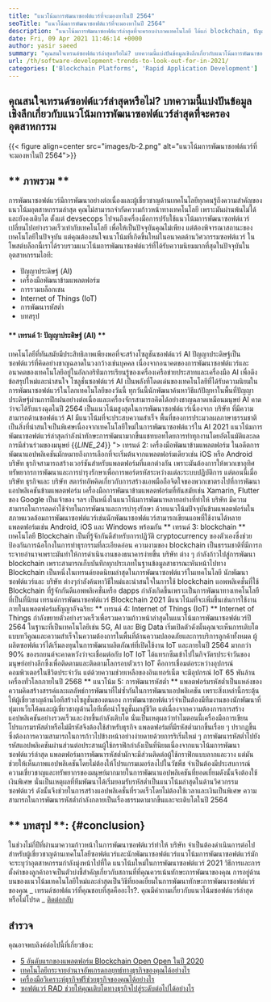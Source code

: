 ```yaml
---
title: "แนวโน้มการพัฒนาซอฟต์แวร์ที่จะมองหาในปี 2564" 
seoTitle: "แนวโน้มการพัฒนาซอฟต์แวร์ที่จะมองหาในปี 2564" 
description: "แนวโน้มการพัฒนาซอฟต์แวร์ล่าสุดที่จะครอบงำภาคเทคโนโลยี ได้แก่ blockchain, ปัญญาประดิษฐ์, ไม่มีรหัสและแนวโน้มใหม่ ๆ" 
date: Fri, 09 Apr 2021 11:46:14 +0000
author: yasir saeed
summary: "คุณสนใจเทรนด์ซอฟต์แวร์ล่าสุดหรือไม่? บทความนี้แบ่งปันข้อมูลเชิงลึกเกี่ยวกับแนวโน้มการพัฒนาซอฟต์แวร์ล่าสุดที่จะครองอุตสาหกรรม" 
url: /th/software-development-trends-to-look-out-for-in-2021/
categories: ['Blockchain Platforms', 'Rapid Application Development']
---
```


## คุณสนใจเทรนด์ซอฟต์แวร์ล่าสุดหรือไม่? บทความนี้แบ่งปันข้อมูลเชิงลึกเกี่ยวกับแนวโน้มการพัฒนาซอฟต์แวร์ล่าสุดที่จะครองอุตสาหกรรม

{{< figure align=center src="images/b-2.png" alt="แนวโน้มการพัฒนาซอฟต์แวร์ที่จะมองหาในปี 2564">}}


## ** ภาพรวม **
การพัฒนาซอฟต์แวร์มีการพัฒนาอย่างต่อเนื่องและผู้เชี่ยวชาญด้านเทคโนโลยีทุกคนรู้ถึงความสำคัญของแนวโน้มอุตสาหกรรมล่าสุด คุณไม่สามารถจำกัดความก้าวหน้าทางเทคโนโลยี เพราะมันผ่านพ้นไม่ได้และยังคงเติบโต ตั้งแต่ devsecops ไปจนถึงเครื่องมือการปรับใช้แนวโน้มการพัฒนาซอฟต์แวร์เปลี่ยนไปอย่างรวดเร็วเท่ากับเทคโนโลยี
เพื่อให้เป็นปัจจุบันคุณไม่เพียง แต่ต้องพิจารณาสถานะของเทคโนโลยีในปัจจุบัน แต่คุณต้องสนใจแนวโน้มที่เกิดขึ้นใหม่ในอนาคตด้านวิศวกรรมซอฟต์แวร์ ในโพสต์บล็อกนี้เราได้รวบรวมแนวโน้มการพัฒนาซอฟต์แวร์ที่ได้รับความนิยมมากที่สุดในปัจจุบันในอุตสาหกรรมไอที:
  * ปัญญาประดิษฐ์ (AI)
  * เครื่องมือพัฒนาข้ามแพลตฟอร์ม
  * การรวมบล็อกเชน
  * Internet of Things (IoT)
  * การพัฒนารหัสต่ำ
  * บทสรุป

#### ** เทรนด์ 1: ปัญญาประดิษฐ์ (AI) **
เทคโนโลยีที่ทันสมัยมีประสิทธิภาพเพียงพอที่จะสร้างโซลูชันซอฟต์แวร์ AI ปัญญาประดิษฐ์เป็นซอฟต์แวร์ที่คิดอย่างชาญฉลาดในวงกว้างเช่นบุคคล เนื่องจากอนาคตของการพัฒนาซอฟต์แวร์และอนาคตของเทคโนโลยีอยู่ในอัลกอริทึมการเรียนรู้ของเครื่องเครือข่ายประสาทและเครื่องมือ AI เพื่อดึงข้อสรุปใหม่และน่าสนใจ โซลูชั่นซอฟต์แวร์ AI เป็นพลังที่โดดเด่นของเทคโนโลยีที่ได้รับความนิยมในการพัฒนาซอฟต์แวร์ในโลกเทคโนโลยีของวันนี้
ทุกวันนี้นักพัฒนาค้นหาวิธีแก้ปัญหาในพื้นที่ปัญญาประดิษฐ์ผ่านการฝึกฝนอย่างต่อเนื่องและเครื่องจักรสามารถคิดได้อย่างชาญฉลาดเหมือนมนุษย์ AI คาดว่าจะได้รับแรงฉุดในปี 2564 เป็นแนวโน้มสูงสุดในการพัฒนาซอฟต์แวร์เนื่องจาก บริษัท ที่มีความสามารถด้านซอฟต์แวร์ AI มีแนวโน้มที่จะประสบความสำเร็จ พื้นที่ของการประมวลผลภาษาธรรมชาติเป็นสิ่งที่น่าสนใจเป็นพิเศษเนื่องจากเทคโนโลยีใหม่ในการพัฒนาซอฟต์แวร์ใน AI 2021 แนวโน้มการพัฒนาซอฟต์แวร์ล่าสุดกำลังนำทักษะการพัฒนามากขึ้นแชทบอทโดยการทำทุกงานโดยอัตโนมัติและลดการมีส่วนร่วมของมนุษย์
{{_LINE_24_}}
"> เทรนด์ 2: เครื่องมือพัฒนาข้ามแพลตฟอร์ม
ในอดีตการพัฒนาแอปพลิเคชันมักหมายถึงการเลือกที่จะเริ่มต้นจากแพลตฟอร์มเดียวเช่น iOS หรือ Android บริษัท ธุรกิจสามารถสร้างเวอร์ชันสำหรับแพลตฟอร์มที่แตกต่างกัน เพราะมันต้องการให้พวกเขาอุทิศทรัพยากรการพัฒนาและการบำรุงรักษาเพื่อการพอร์ตรหัสระหว่างแต่ละระบบปฏิบัติการ แต่ตอนนี้เมื่อ บริษัท ธุรกิจและ บริษัท สตาร์ทอัพคิดเกี่ยวกับการสร้างแอพมือถือจิตใจของพวกเขาตรงไปที่การพัฒนาแอปพลิเคชันข้ามแพลตฟอร์ม
เครื่องมือการพัฒนาข้ามแพลตฟอร์มที่ทันสมัยเช่น Xamarin, Flutter ของ Google เป็นเจ้าของ ฯลฯ เป็นหนึ่งในแนวโน้มการพัฒนาหลายอย่างที่ทำให้ บริษัท มีความสามารถในการลดค่าใช้จ่ายในการพัฒนาและการบำรุงรักษา ด้วยแนวโน้มปัจจุบันข้ามแพลตฟอร์มในสภาพแวดล้อมการพัฒนาซอฟต์แวร์เช่นนักพัฒนาซอฟต์แวร์สามารถเขียนแอพที่ใช้งานได้หลายแพลตฟอร์มเช่น Android, iOS และ Windows พร้อมกัน
** เทรนด์ 3: blockchain **
เทคโนโลยี Blockchain เป็นที่รู้จักกันดีสำหรับการปฏิวัติ cryptocurrency ของตัวเองซึ่งช่วยป้องกันการฉ้อโกงในการทำธุรกรรมที่ละเอียดอ่อน ความงามของ blockchain เป็นธรรมชาติที่มีการกระจายอำนาจเพราะมันทำให้การดำเนินงานของธนาคารง่ายขึ้น บริษัท ต่าง ๆ กำลังก้าวไปสู่การพัฒนา blockchain เพราะสามารถเก็บบันทึกทุกประเภทในฐานข้อมูลสาธารณะหันหน้าไปทาง
Blockchain เป็นหนึ่งในเทรนด์ยอดนิยมล่าสุดในการพัฒนาซอฟต์แวร์ในเทคโนโลยี นักพัฒนาซอฟต์แวร์และ บริษัท ต่างๆกำลังค้นหาวิธีใหม่และน่าสนใจในการใช้ blockchain แอพพลิเคชั่นที่ใช้ Blockchain ที่รู้จักกันดีแอพพลิเคชั่นหรือ dapps กำลังเกิดขึ้นเพราะเป็นการพัฒนาทางเทคโนโลยีที่เป็นที่นิยม เทรนด์การพัฒนาซอฟต์แวร์ Blockchain 2021 มีแนวโน้มที่จะเพิ่มขึ้นเช่นการใช้งานภายในแพลตฟอร์มสัญญาอัจฉริยะ
** เทรนด์ 4: Internet of Things (IoT) **
Internet of Things กำลังขยายตัวอย่างรวดเร็วเพื่อรวมความก้าวหน้าล่าสุดในแนวโน้มการพัฒนาซอฟต์แวร์ปี 2564 ในฐานะที่เป็นเทคโนโลยีเช่น 5G, AI และ Big Data เริ่มเปิดตัวดังนั้นคุณจะเห็นการเติบโตแบบทวีคูณและความสำเร็จในความต้องการในพื้นที่ด้านความปลอดภัยและการบริการลูกค้าทั้งหมด ผู้ผลิตซอฟต์แวร์ได้เริ่มลงทุนในการพัฒนาผลิตภัณฑ์ที่เปิดใช้งาน IoT และภายในปี 2564 มากกว่า 90% ของรถยนต์จะคาดหวังว่าจะเชื่อมต่อกับ IoT
IoT ได้แทรกซึมเข้าไปในกิจวัตรประจำวันของมนุษย์อย่างลึกซึ้งเพื่อติดตามและติดตามโลกรอบตัวเรา IoT คือการเชื่อมต่อระหว่างอุปกรณ์คอมพิวเตอร์ในชีวิตประจำวัน แต่ด้วยความช่วยเหลือของอินเทอร์เน็ต จะมีอุปกรณ์ IoT 65 พันล้านเครื่องทั่วโลกภายในปี 2568
** แนวโน้ม 5: การพัฒนารหัสต่ำ **
แพลตฟอร์มรหัสต่ำเป็นแหล่งของความคิดสร้างสรรค์และผลลัพธ์การพัฒนาที่ไม่ซ้ำกันในการพัฒนาแอปพลิเคชัน เพราะสิ่งเหล่านี้กระตุ้นให้ผู้เชี่ยวชาญด้านไอทีสร้างโซลูชั่นของตนเอง การพัฒนาซอฟต์แวร์จำเป็นต้องมีทีมงานของนักพัฒนาที่ทุ่มเทเว็บโค้ดและผู้เชี่ยวชาญด้านไอทีเพื่อนำโซลูชั่นมาสู่ชีวิต แต่เนื่องจากความต้องการการสร้างแอปพลิเคชันอย่างรวดเร็วและง่ายขึ้นกำลังเติบโต นั่นเป็นเหตุผลว่าทำไมตอนนี้เครื่องมือการเขียนโปรแกรมรหัสต่ำหรือไม่มีรหัสจึงต้องใช้สำหรับธุรกิจ แพลตฟอร์มที่มีรหัสต่ำมากขึ้นเรื่อย ๆ ปรากฏขึ้นซึ่งต้องการความสามารถในการก้าวไปข้างหน้าอย่างง่ายดายด้วยการริเริ่มใหม่ ๆ
การพัฒนารหัสต่ำไปยังรหัสแอปพลิเคชันผ่านส่วนต่อประสานผู้ใช้กราฟิกกำลังเป็นที่นิยมเนื่องจากแนวโน้มการพัฒนาซอฟต์แวร์ล่าสุด แพลตฟอร์มการพัฒนารหัสต่ำมักจะมีส่วนติดต่อผู้ใช้กราฟิกแบบลากและวาง แต่มันช่วยให้เห็นภาพแอปพลิเคชันโดยไม่ต้องให้โปรแกรมเมอร์ลงไปในวัชพืช จำเป็นต้องมีประสบการณ์ความเชี่ยวชาญและทรัพยากรของมนุษย์มากมายในการพัฒนาแอปพลิเคชันที่ยอดเยี่ยมดังนั้นจึงต้องใช้เงินพิเศษ นั่นเป็นเหตุผลที่ทีมพัฒนาได้เริ่มยอมรับรหัสต่ำเป็นแนวโน้มล่าสุดในด้านวิศวกรรมซอฟต์แวร์ ดังนั้นจึงช่วยในการสร้างแอปพลิเคชั่นที่รวดเร็วโดยไม่ต้องใช้เวลาและเงินเป็นพิเศษ ความสามารถในการพัฒนารหัสต่ำกำลังกลายเป็นเรื่องธรรมดามากขึ้นและจะเติบโตในปี 2564

## ** บทสรุป **: {#conclusion}
ในช่วงไม่กี่ปีที่ผ่านมาความก้าวหน้าในการพัฒนาซอฟต์แวร์ทำให้ บริษัท จำเป็นต้องดำเนินการต่อไป สำหรับผู้เชี่ยวชาญด้านเทคโนโลยีซอฟต์แวร์และนักพัฒนาซอฟต์แวร์แนวโน้มการพัฒนาซอฟต์แวร์มักจะระบุว่าอุตสาหกรรมกำลังมุ่งหน้าไปที่ใด แนวโน้มใหม่ในการพัฒนาซอฟต์แวร์ 2021 วิธีการและการตั้งค่าของลูกค้าอาจเป็นตัวบ่งชี้สำคัญเกี่ยวกับสถานที่ที่คุณควรเน้นทักษะการพัฒนาของคุณ การอยู่ด้านบนของแนวโน้มเทคโนโลยีใหม่และล่าสุดเป็นวิธีที่ยอดเยี่ยมในการพัฒนาทักษะการพัฒนาซอฟต์แวร์ของคุณ
_ เทรนด์ซอฟต์แวร์ที่คุณชอบที่สุดคืออะไร?. คุณมีคำถามเกี่ยวกับแนวโน้มซอฟต์แวร์ล่าสุดหรือไม่โปรด _ [ติดต่อกลับ][1]

## สำรวจ
คุณอาจพบลิงค์ต่อไปนี้ที่เกี่ยวข้อง:
  * [5 อันดับแรกของแพลตฟอร์ม Blockchain Open Open ในปี 2020][2]
  * [เทคโนโลยีกระจายอำนาจอัพเกรดกลยุทธ์ทางธุรกิจของคุณได้อย่างไร][3]
  * [เครื่องมือวิเคราะห์ธุรกิจฟรีช่วยธุรกิจของคุณได้อย่างไร][4]
  * [ซอฟต์แวร์ RAD ช่วยให้คุณเติบโตทางธุรกิจไปสู่ระดับต่อไปได้อย่างไร][5]

  
[1]: mailto:yasir.saeed@aspose.com
[2]: https://blog.containerize.com/blockchain-platforms/top-5-open-source-blockchain-platforms-in-2020/
[3]: https://blog.containerize.com/2020/11/27/how-decentralized-technology-upgrades-your-business-strategy/
[4]: https://blog.containerize.com/2021/03/12/how-free-business-analytics-tools-assist-your-business/
[5]: https://blog.containerize.com/rapid-application-development/rapid-application-development-software-for-business-rad/
